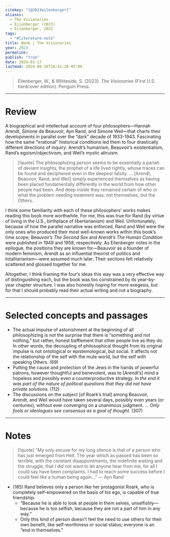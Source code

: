 ```yaml
---
citekey: "[@2023eilenberger]"
aliases:
  - The Visionaries
  - Eilenberger (2023)
  - Eilenberger, 2023
tags:
  - "#literature-note"
title: Book | The Visionaries
year: 2023
permalink: 
publish: "true"
date: 2024-01-17
lastmod: 2024-08-26T16:41:28-07:00
---
```

> Eilenberger, W., & Whiteside, S. (2023). _The Visionaries_ (First U.S. hardcover edition). Penguin Press.

---
# Review

A biographical and intellectual account of four philosophers—Hannah Arendt, Simone de Beauvoir, Ayn Rand, and Simone Weil—that charts their developments in parallel over the “dark” decade of 1933-1943. Fascinating how the same “irrational” historical conditions led them to four drastically different directions of inquiry: Arendt’s humanism, Beauvoir’s existentialism, Rand’s egoism/objectivism, and Weil’s mystic altruism. 

>[!quote]
>The philosophizing person seems to be essentially a pariah of deviant insights, the prophet of a life lived rightly, whose traces can be found and deciphered even in the deepest falsity. … \[Arendt, Beauvoir, Rand, and Weil] simply experienced themselves as having been placed fundamentally differently in the world from how other people had been. And deep inside they remained certain of who or what the problem needing treatment was: not themselves, but the Others.

I think some familiarity with each of these philosophers’ works makes reading this book more worthwhile. For me, this was true for Rand (by virtue of living in the U.S., birthplace of libertarianism) and Weil. Unfortunately, because of how the parallel narrative was enforced, Rand and Weil were the only ones who produced their most well-known works within this book’s time scope; Beauvoir’s *The Second Sex* and Arendt’s *The Human Condition* were published in 1949 and 1958, respectively. As Eilenberger notes in the epilogue, the positions they are known for—Beauvoir as a founder of modern feminism, Arendt as an influential theorist of politics and totalitarianism—were assumed much later. Their sections felt relatively scattered and glossed together for me.

Altogether, I think framing the four’s ideas this way was a very effective way of distinguishing each, but the book was too constrained by its year-by-year chapter structure. I was also honestly hoping for more exegesis, but for that I should probably read their actual writing and not a biography.

---
# Selected concepts and passages

- The actual impulse of astonishment at the beginning of all philosophizing is not the surprise that there is “something and not nothing,” but rather, honest bafflement that other people live as they do. In other words, the decoupling of philosophical thought from its original impulse is not ontological or epistemological, but social. It affects not the relationship of the self with the mute world, but the self with speaking Others. (69)
- Putting the cause and protection of the Jews in the hands of powerful patrons, however thoughtful and benevolent, was to \[Arendt’s] mind a hopeless and possibly even a counterproductive strategy. *In the end it was part of the nature of political questions that they did not have private solutions.* (112)
- The discussions on the subject \[of Roark’s trial] among Beauvoir, Arendt, and Weil would have taken several days, possibly even years (or centuries), without ever converging on a unanimous judgment. … *Only fools or ideologues see consensus as a goal of thought.* (307)

---
# Notes

>[!quote]
>”My only excuse for my long silence is that of a person who has just emerged from Hell. The year which as passed has been so terrible, with the constant disappointments, the indefinite waiting and the struggle, that I did not want to let anyone hear from me, for all I could say have been complaints. I had to reach some success before I could feel like a human being again…” — Ayn Rand

- (185) Rand believes only a person like her protagonist Roark, who is completely self-empowered on the basis of his ego, is capable of true friendship.
	- “Because he is able to look at people in them selves, unselfishly—because he is too selfish, because they are not a part of him in any way.”
	- Only this kind of person doesn’t feel the need to use others for their own benefit, like self-worthiness or social status; everyone is an “end in themselves.”
